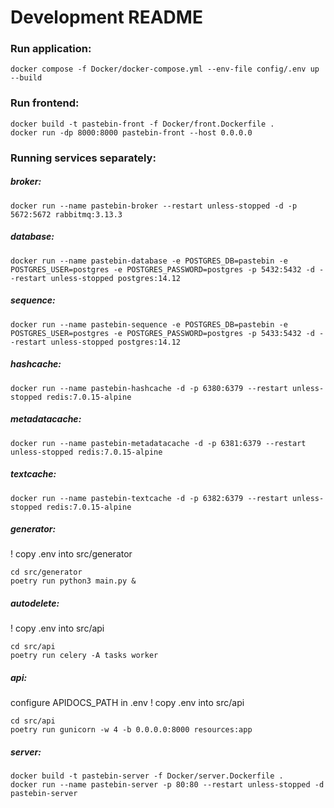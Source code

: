 # Development README

### Run application:
```
docker compose -f Docker/docker-compose.yml --env-file config/.env up --build
```
### Run frontend:
```
docker build -t pastebin-front -f Docker/front.Dockerfile .
docker run -dp 8000:8000 pastebin-front --host 0.0.0.0
```
### Running services separately:
##### broker:
```
docker run --name pastebin-broker --restart unless-stopped -d -p 5672:5672 rabbitmq:3.13.3
```
##### database:
```
docker run --name pastebin-database -e POSTGRES_DB=pastebin -e POSTGRES_USER=postgres -e POSTGRES_PASSWORD=postgres -p 5432:5432 -d --restart unless-stopped postgres:14.12
```
##### sequence:
```
docker run --name pastebin-sequence -e POSTGRES_DB=pastebin -e POSTGRES_USER=postgres -e POSTGRES_PASSWORD=postgres -p 5433:5432 -d --restart unless-stopped postgres:14.12
```
##### hashcache:
```
docker run --name pastebin-hashcache -d -p 6380:6379 --restart unless-stopped redis:7.0.15-alpine
```
##### metadatacache:
```
docker run --name pastebin-metadatacache -d -p 6381:6379 --restart unless-stopped redis:7.0.15-alpine
```
##### textcache:
```
docker run --name pastebin-textcache -d -p 6382:6379 --restart unless-stopped redis:7.0.15-alpine
```
##### generator:
! copy .env into src/generator
```
cd src/generator
poetry run python3 main.py &
```
##### autodelete:
! copy .env into src/api
```
cd src/api
poetry run celery -A tasks worker
```
##### api:
configure APIDOCS_PATH in .env
! copy .env into src/api
```
cd src/api
poetry run gunicorn -w 4 -b 0.0.0.0:8000 resources:app
```
##### server:
```
docker build -t pastebin-server -f Docker/server.Dockerfile .
docker run --name pastebin-server -p 80:80 --restart unless-stopped -d pastebin-server
```
